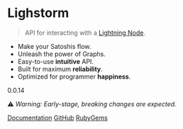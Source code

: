 # Lighstorm

> API for interacting with a [Lightning Node](https://lightning.network).

- Make your Satoshis flow.
- Unleash the power of Graphs.
- Easy-to-use **intuitive** API.
- Built for maximum **reliability**.
- Optimized for programmer **happiness**.

0.0.14

⚠️ _Warning: Early-stage, breaking changes are expected._

[Documentation](README)
[GitHub](https://github.com/icebaker/lighstorm)
[RubyGems](https://rubygems.org/gems/lighstorm)
